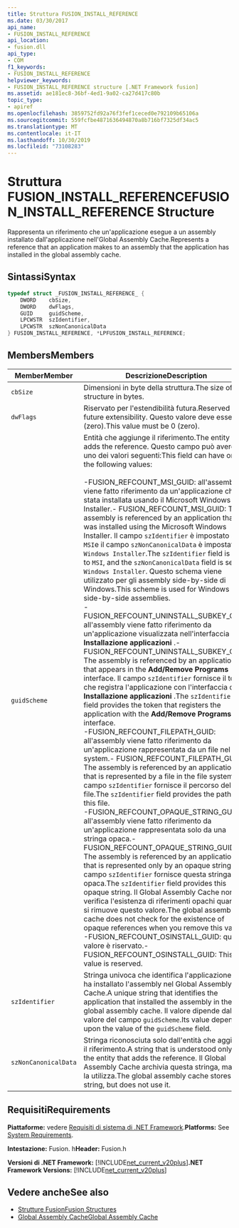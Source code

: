 ```yaml
---
title: Struttura FUSION_INSTALL_REFERENCE
ms.date: 03/30/2017
api_name:
- FUSION_INSTALL_REFERENCE
api_location:
- fusion.dll
api_type:
- COM
f1_keywords:
- FUSION_INSTALL_REFERENCE
helpviewer_keywords:
- FUSION_INSTALL_REFERENCE structure [.NET Framework fusion]
ms.assetid: ae181ec8-36bf-4ed1-9a02-ca27d417c80b
topic_type:
- apiref
ms.openlocfilehash: 3859752fd92a76f3fef1ceced0e792109b65106a
ms.sourcegitcommit: 559fcfbe4871636494870a8b716bf7325df34ac5
ms.translationtype: MT
ms.contentlocale: it-IT
ms.lasthandoff: 10/30/2019
ms.locfileid: "73108283"
---
```

# <a name="fusion_install_reference-structure"></a><span data-ttu-id="816c7-102">Struttura FUSION_INSTALL_REFERENCE</span><span class="sxs-lookup"><span data-stu-id="816c7-102">FUSION_INSTALL_REFERENCE Structure</span></span>
<span data-ttu-id="816c7-103">Rappresenta un riferimento che un'applicazione esegue a un assembly installato dall'applicazione nell'Global Assembly Cache.</span><span class="sxs-lookup"><span data-stu-id="816c7-103">Represents a reference that an application makes to an assembly that the application has installed in the global assembly cache.</span></span>  
  
## <a name="syntax"></a><span data-ttu-id="816c7-104">Sintassi</span><span class="sxs-lookup"><span data-stu-id="816c7-104">Syntax</span></span>  
  
```cpp  
typedef struct _FUSION_INSTALL_REFERENCE_ {  
    DWORD    cbSize,  
    DWORD    dwFlags,  
    GUID     guidScheme,  
    LPCWSTR  szIdentifier,  
    LPCWSTR  szNonCanonicalData  
} FUSION_INSTALL_REFERENCE, *LPFUSION_INSTALL_REFERENCE;  
```  
  
## <a name="members"></a><span data-ttu-id="816c7-105">Members</span><span class="sxs-lookup"><span data-stu-id="816c7-105">Members</span></span>  
  
|<span data-ttu-id="816c7-106">Member</span><span class="sxs-lookup"><span data-stu-id="816c7-106">Member</span></span>|<span data-ttu-id="816c7-107">Descrizione</span><span class="sxs-lookup"><span data-stu-id="816c7-107">Description</span></span>|  
|------------|-----------------|  
|`cbSize`|<span data-ttu-id="816c7-108">Dimensioni in byte della struttura.</span><span class="sxs-lookup"><span data-stu-id="816c7-108">The size of the structure in bytes.</span></span>|  
|`dwFlags`|<span data-ttu-id="816c7-109">Riservato per l'estendibilità futura.</span><span class="sxs-lookup"><span data-stu-id="816c7-109">Reserved for future extensibility.</span></span> <span data-ttu-id="816c7-110">Questo valore deve essere 0 (zero).</span><span class="sxs-lookup"><span data-stu-id="816c7-110">This value must be 0 (zero).</span></span>|  
|`guidScheme`|<span data-ttu-id="816c7-111">Entità che aggiunge il riferimento.</span><span class="sxs-lookup"><span data-stu-id="816c7-111">The entity that adds the reference.</span></span> <span data-ttu-id="816c7-112">Questo campo può avere uno dei valori seguenti:</span><span class="sxs-lookup"><span data-stu-id="816c7-112">This field can have one of the following values:</span></span><br /><br /> <span data-ttu-id="816c7-113">-FUSION_REFCOUNT_MSI_GUID: all'assembly viene fatto riferimento da un'applicazione che è stata installata usando il Microsoft Windows Installer.</span><span class="sxs-lookup"><span data-stu-id="816c7-113">-   FUSION_REFCOUNT_MSI_GUID: The assembly is referenced by an application that was installed using the Microsoft Windows Installer.</span></span> <span data-ttu-id="816c7-114">Il campo `szIdentifier` è impostato su `MSI`e il campo `szNonCanonicalData` è impostato su `Windows Installer`.</span><span class="sxs-lookup"><span data-stu-id="816c7-114">The `szIdentifier` field is set to `MSI`, and the `szNonCanonicalData` field is set to `Windows Installer`.</span></span> <span data-ttu-id="816c7-115">Questo schema viene utilizzato per gli assembly side-by-side di Windows.</span><span class="sxs-lookup"><span data-stu-id="816c7-115">This scheme is used for Windows side-by-side assemblies.</span></span><br /><span data-ttu-id="816c7-116">-FUSION_REFCOUNT_UNINSTALL_SUBKEY_GUID: all'assembly viene fatto riferimento da un'applicazione visualizzata nell'interfaccia **Installazione applicazioni** .</span><span class="sxs-lookup"><span data-stu-id="816c7-116">-   FUSION_REFCOUNT_UNINSTALL_SUBKEY_GUID: The assembly is referenced by an application that appears in the **Add/Remove Programs** interface.</span></span> <span data-ttu-id="816c7-117">Il campo `szIdentifier` fornisce il token che registra l'applicazione con l'interfaccia di **Installazione applicazioni** .</span><span class="sxs-lookup"><span data-stu-id="816c7-117">The `szIdentifier` field provides the token that registers the application with the **Add/Remove Programs** interface.</span></span><br /><span data-ttu-id="816c7-118">-FUSION_REFCOUNT_FILEPATH_GUID: all'assembly viene fatto riferimento da un'applicazione rappresentata da un file nel file system.</span><span class="sxs-lookup"><span data-stu-id="816c7-118">-   FUSION_REFCOUNT_FILEPATH_GUID: The assembly is referenced by an application that is represented by a file in the file system.</span></span> <span data-ttu-id="816c7-119">Il campo `szIdentifier` fornisce il percorso del file.</span><span class="sxs-lookup"><span data-stu-id="816c7-119">The `szIdentifier` field provides the path to this file.</span></span><br /><span data-ttu-id="816c7-120">-FUSION_REFCOUNT_OPAQUE_STRING_GUID: all'assembly viene fatto riferimento da un'applicazione rappresentata solo da una stringa opaca.</span><span class="sxs-lookup"><span data-stu-id="816c7-120">-   FUSION_REFCOUNT_OPAQUE_STRING_GUID: The assembly is referenced by an application that is represented only by an opaque string.</span></span> <span data-ttu-id="816c7-121">Il campo `szIdentifier` fornisce questa stringa opaca.</span><span class="sxs-lookup"><span data-stu-id="816c7-121">The `szIdentifier` field provides this opaque string.</span></span> <span data-ttu-id="816c7-122">Il Global Assembly Cache non verifica l'esistenza di riferimenti opachi quando si rimuove questo valore.</span><span class="sxs-lookup"><span data-stu-id="816c7-122">The global assembly cache does not check for the existence of opaque references when you remove this value.</span></span><br /><span data-ttu-id="816c7-123">-FUSION_REFCOUNT_OSINSTALL_GUID: questo valore è riservato.</span><span class="sxs-lookup"><span data-stu-id="816c7-123">-   FUSION_REFCOUNT_OSINSTALL_GUID: This value is reserved.</span></span>|  
|`szIdentifier`|<span data-ttu-id="816c7-124">Stringa univoca che identifica l'applicazione che ha installato l'assembly nel Global Assembly Cache.</span><span class="sxs-lookup"><span data-stu-id="816c7-124">A unique string that identifies the application that installed the assembly in the global assembly cache.</span></span> <span data-ttu-id="816c7-125">Il valore dipende dal valore del campo `guidScheme`.</span><span class="sxs-lookup"><span data-stu-id="816c7-125">Its value depends upon the value of the `guidScheme` field.</span></span>|  
|`szNonCanonicalData`|<span data-ttu-id="816c7-126">Stringa riconosciuta solo dall'entità che aggiunge il riferimento.</span><span class="sxs-lookup"><span data-stu-id="816c7-126">A string that is understood only by the entity that adds the reference.</span></span> <span data-ttu-id="816c7-127">Il Global Assembly Cache archivia questa stringa, ma non la utilizza.</span><span class="sxs-lookup"><span data-stu-id="816c7-127">The global assembly cache stores this string, but does not use it.</span></span>|  
  
## <a name="requirements"></a><span data-ttu-id="816c7-128">Requisiti</span><span class="sxs-lookup"><span data-stu-id="816c7-128">Requirements</span></span>  
 <span data-ttu-id="816c7-129">**Piattaforme:** vedere [Requisiti di sistema di .NET Framework](../../get-started/system-requirements.md).</span><span class="sxs-lookup"><span data-stu-id="816c7-129">**Platforms:** See [System Requirements](../../get-started/system-requirements.md).</span></span>  
  
 <span data-ttu-id="816c7-130">**Intestazione:** Fusion. h</span><span class="sxs-lookup"><span data-stu-id="816c7-130">**Header:** Fusion.h</span></span>  
  
 <span data-ttu-id="816c7-131">**Versioni di .NET Framework:** [!INCLUDE[net_current_v20plus](../../../../includes/net-current-v20plus-md.md)]</span><span class="sxs-lookup"><span data-stu-id="816c7-131">**.NET Framework Versions:** [!INCLUDE[net_current_v20plus](../../../../includes/net-current-v20plus-md.md)]</span></span>  
  
## <a name="see-also"></a><span data-ttu-id="816c7-132">Vedere anche</span><span class="sxs-lookup"><span data-stu-id="816c7-132">See also</span></span>

- [<span data-ttu-id="816c7-133">Strutture Fusion</span><span class="sxs-lookup"><span data-stu-id="816c7-133">Fusion Structures</span></span>](fusion-structures.md)
- [<span data-ttu-id="816c7-134">Global Assembly Cache</span><span class="sxs-lookup"><span data-stu-id="816c7-134">Global Assembly Cache</span></span>](../../app-domains/gac.md)
